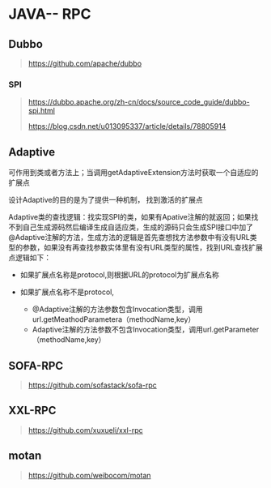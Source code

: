# JAVA-- RPC

## Dubbo

> https://github.com/apache/dubbo

### SPI

> https://dubbo.apache.org/zh-cn/docs/source_code_guide/dubbo-spi.html
>
> https://blog.csdn.net/u013095337/article/details/78805914

## Adaptive

可作用到类或者方法上；当调用getAdaptiveExtension方法时获取一个自适应的扩展点

设计Adaptive的目的是为了提供一种机制， 找到激活的扩展点

Adaptive类的查找逻辑：找实现SPI的类，如果有Apative注解的就返回；如果找不到自己生成源码然后编译生成自适应类，生成的源码只会生成SPI接口中加了@Adaptive注解的方法，生成方法的逻辑是首先查想找方法参数中有没有URL类型的参数，如果没有再查找参数实体里有没有URL类型的属性，找到URL查找扩展点逻辑如下：

- 如果扩展点名称是protocol,则根据URL的protocol为扩展点名称

- 如果扩展点名称不是protocol,

  -   @Adaptive注解的方法参数包含Invocation类型，调用url.getMeathodParametera（methodName,key）
  - Adaptive注解的方法参数不包含Invocation类型，调用url.getParameter（methodName,key）

## SOFA-RPC

> https://github.com/sofastack/sofa-rpc

## XXL-RPC

> https://github.com/xuxueli/xxl-rpc

## motan

> https://github.com/weibocom/motan